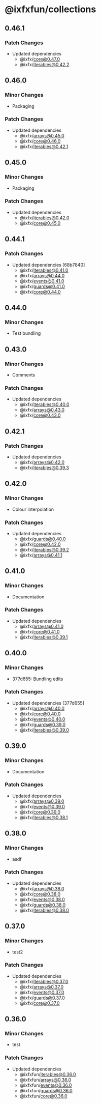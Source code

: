 # @ixfxfun/collections

## 0.46.1

### Patch Changes

- Updated dependencies
  - @ixfx/core@0.47.0
  - @ixfx/iterables@0.42.2

## 0.46.0

### Minor Changes

- Packaging

### Patch Changes

- Updated dependencies
  - @ixfx/arrays@0.45.0
  - @ixfx/core@0.46.0
  - @ixfx/iterables@0.42.1

## 0.45.0

### Minor Changes

- Packaging

### Patch Changes

- Updated dependencies
  - @ixfx/iterables@0.42.0
  - @ixfx/core@0.45.0

## 0.44.1

### Patch Changes

- Updated dependencies [68b7840]
  - @ixfx/iterables@0.41.0
  - @ixfx/arrays@0.44.0
  - @ixfx/events@0.41.0
  - @ixfx/guards@0.41.0
  - @ixfx/core@0.44.0

## 0.44.0

### Minor Changes

- Test bundling

## 0.43.0

### Minor Changes

- Comments

### Patch Changes

- Updated dependencies
  - @ixfx/iterables@0.40.0
  - @ixfx/arrays@0.43.0
  - @ixfx/core@0.43.0

## 0.42.1

### Patch Changes

- Updated dependencies
  - @ixfx/arrays@0.42.0
  - @ixfx/iterables@0.39.3

## 0.42.0

### Minor Changes

- Colour interpolation

### Patch Changes

- Updated dependencies
  - @ixfx/guards@0.40.0
  - @ixfx/core@0.42.0
  - @ixfx/iterables@0.39.2
  - @ixfx/arrays@0.41.1

## 0.41.0

### Minor Changes

- Documentation

### Patch Changes

- Updated dependencies
  - @ixfx/arrays@0.41.0
  - @ixfx/core@0.41.0
  - @ixfx/iterables@0.39.1

## 0.40.0

### Minor Changes

- 377d655: Bundling edits

### Patch Changes

- Updated dependencies [377d655]
  - @ixfx/arrays@0.40.0
  - @ixfx/core@0.40.0
  - @ixfx/events@0.40.0
  - @ixfx/guards@0.39.0
  - @ixfx/iterables@0.39.0

## 0.39.0

### Minor Changes

- Documentation

### Patch Changes

- Updated dependencies
  - @ixfx/arrays@0.39.0
  - @ixfx/events@0.39.0
  - @ixfx/core@0.39.0
  - @ixfx/iterables@0.38.1

## 0.38.0

### Minor Changes

- asdf

### Patch Changes

- Updated dependencies
  - @ixfx/arrays@0.38.0
  - @ixfx/core@0.38.0
  - @ixfx/events@0.38.0
  - @ixfx/guards@0.38.0
  - @ixfx/iterables@0.38.0

## 0.37.0

### Minor Changes

- test2

### Patch Changes

- Updated dependencies
  - @ixfx/iterables@0.37.0
  - @ixfx/arrays@0.37.0
  - @ixfx/events@0.37.0
  - @ixfx/guards@0.37.0
  - @ixfx/core@0.37.0

## 0.36.0

### Minor Changes

- test

### Patch Changes

- Updated dependencies
  - @ixfxfun/iterables@0.36.0
  - @ixfxfun/arrays@0.36.0
  - @ixfxfun/events@0.36.0
  - @ixfxfun/guards@0.36.0
  - @ixfxfun/core@0.36.0
